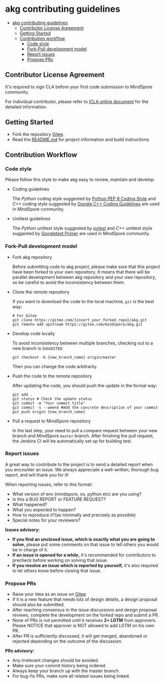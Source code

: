 # akg contributing guidelines

<!-- TOC -->

- [akg contributing guidelines](#akg-contributing-guidelines)
    - [Contributor License Agreement](#contributor-license-agreement)
    - [Getting Started](#getting-started)
    - [Contribution workflow](#contribution-workflow)
        - [Code style](#code-style)
        - [Fork-Pull development model](#fork-pull-development-model)
        - [Report issues](#report-issues)
        - [Propose PRs](#propose-prs)

<!-- /TOC -->

## Contributor License Agreement

It's required to sign CLA before your first code submission to MindSpore community.

For individual contributor, please refer to [ICLA online document](https://www.mindspore.cn/icla) for the detailed information.

## Getting Started

- Fork the repository [Gitee](https://gitee.com/mindspore/akg).
- Read the [README.md](README.md) for project information and build instructions.

## Contribution Workflow

### Code style

Please follow this style to make akg easy to review, maintain and develop.

* Coding guidelines

    The *Python* coding style suggested by [Python PEP 8 Coding Style](https://pep8.org/) and *C++* coding style suggested by [Google C++ Coding Guidelines](http://google.github.io/styleguide/cppguide.html) are used in MindSpore community.

* Unittest guidelines

    The *Python* unittest style suggested by [pytest](http://www.pytest.org/en/latest/) and *C++* unittest style suggested by [Googletest Primer](https://github.com/google/googletest/blob/master/googletest/docs/primer.md) are used in MindSpore community.

### Fork-Pull development model

* Fork akg repository

    Before submitting code to akg project, please make sure that this project have been forked to your own repository. It means that there will be parallel development between akg repository and your own repository, so be careful to avoid the inconsistency between them.

* Clone the remote repository

    If you want to download the code to the local machine, `git` is the best way:
    ```shell
    # For Gitee
    git clone https://gitee.com/{insert_your_forked_repo}/akg.git
    git remote add upstream https://gitee.com/mindspore/akg.git
    ```

* Develop code locally

    To avoid inconsistency between multiple branches, checking out to a new branch is `SUGGESTED`:
    ```shell
    git checkout -b {new_branch_name} origin/master
    ```

    Then you can change the code arbitrarily.

* Push the code to the remote repository

    After updating the code, you should push the update in the formal way:
    ```shell
    git add .
    git status # Check the update status
    git commit -m "Your commit title"
    git commit -s --amend #Add the concrete description of your commit
    git push origin {new_branch_name}
    ```

* Pull a request to MindSpore repository

    In the last step, your need to pull a compare request between your new branch and MindSpore `master` branch. After finishing the pull request, the Jenkins CI will be automatically set up for building test.

### Report issues

A great way to contribute to the project is to send a detailed report when you encounter an issue. We always appreciate a well-written, thorough bug report, and will thank you for it!

When reporting issues, refer to this format:

- What version of env (mindspore, os, python etc) are you using?
- Is this a BUG REPORT or FEATURE REQUEST?
- What happened?
- What you expected to happen?
- How to reproduce it?(as minimally and precisely as possible)
- Special notes for your reviewers?

**Issues advisory:**

- **If you find an unclosed issue, which is exactly what you are going to solve,** please put some comments on that issue to tell others you would be in charge of it.
- **If an issue is opened for a while,** it's recommended for contributors to precheck before working on solving that issue.
- **If you resolve an issue which is reported by yourself,** it's also required to let others know before closing that issue.

### Propose PRs

* Raise your idea as an *issue* on [Gitee](https://gitee.com/mindspore/akg/issues)
* If it is a new feature that needs lots of design details, a design proposal should also be submitted.
* After reaching consensus in the issue discussions and design proposal reviews, complete the development on the forked repo and submit a PR.
* None of PRs is not permitted until it receives **2+ LGTM** from approvers. Please NOTICE that approver is NOT allowed to add *LGTM* on his own PR.
* After PR is sufficiently discussed, it will get merged, abandoned or rejected depending on the outcome of the discussion.

**PRs advisory:**

- Any irrelevant changes should be avoided.
- Make sure your commit history being ordered.
- Always keep your branch up with the master branch.
- For bug-fix PRs, make sure all related issues being linked.
